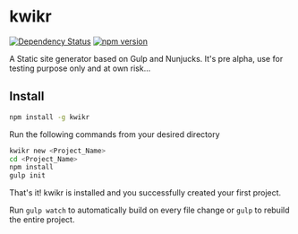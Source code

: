 
# kwikr

[![Dependency Status](https://david-dm.org/yomena/kwikr.svg)](https://david-dm.org/yomena/kwikr)
[![npm version](https://badge.fury.io/js/kwikr.svg)](https://badge.fury.io/js/kwikr)

A Static site generator based on Gulp and Nunjucks.
It's pre alpha, use for testing purpose only and at own risk...

## Install

```bash
npm install -g kwikr
```

Run the following commands from your desired directory

```bash
kwikr new <Project_Name>
cd <Project_Name>
npm install
gulp init
```

That's it! kwikr is installed and you successfully created your first project.

Run ```gulp watch``` to automatically build on every file change or ```gulp``` to rebuild the entire project.
